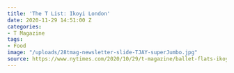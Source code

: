 ```yaml
---
title: 'The T List: Ikoyi London'
date: 2020-11-29 14:51:00 Z
categories:
- T Magazine
tags:
- Food
image: "/uploads/28tmag-newsletter-slide-TJAY-superJumbo.jpg"
source: https://www.nytimes.com/2020/10/29/t-magazine/ballet-flats-ikoyi-beni-rugs.html
---
```


